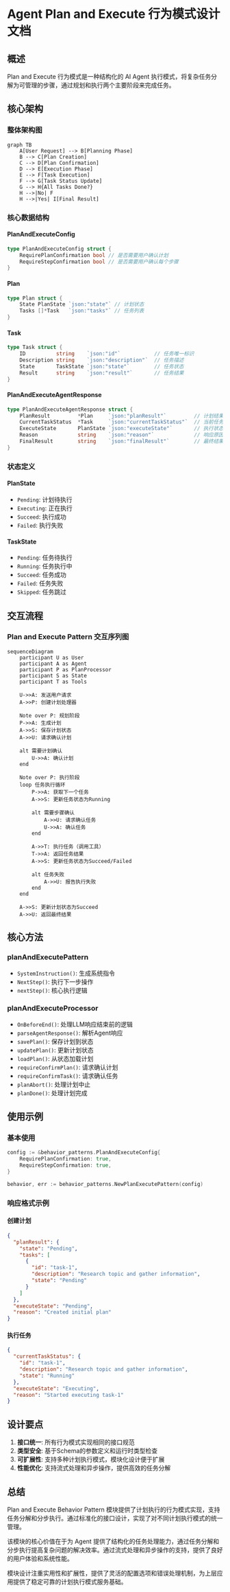 # Agent Plan and Execute 行为模式设计文档

## 概述

Plan and Execute 行为模式是一种结构化的 AI Agent 执行模式，将复杂任务分解为可管理的步骤，通过规划和执行两个主要阶段来完成任务。

## 核心架构

### 整体架构图

```mermaid
graph TB
    A[User Request] --> B[Planning Phase]
    B --> C[Plan Creation]
    C --> D[Plan Confirmation]
    D --> E[Execution Phase]
    E --> F[Task Execution]
    F --> G[Task Status Update]
    G --> H{All Tasks Done?}
    H -->|No| F
    H -->|Yes| I[Final Result]
```

### 核心数据结构

#### PlanAndExecuteConfig
```go
type PlanAndExecuteConfig struct {
    RequirePlanConfirmation bool // 是否需要用户确认计划
    RequireStepConfirmation bool // 是否需要用户确认每个步骤
}
```

#### Plan
```go
type Plan struct {
    State PlanState `json:"state"` // 计划状态
    Tasks []*Task   `json:"tasks"` // 任务列表
}
```

#### Task
```go
type Task struct {
    ID          string    `json:"id"`           // 任务唯一标识
    Description string    `json:"description"`  // 任务描述
    State       TaskState `json:"state"`        // 任务状态
    Result      string    `json:"result"`       // 任务结果
}
```

#### PlanAndExecuteAgentResponse
```go
type PlanAndExecuteAgentResponse struct {
    PlanResult         *Plan     `json:"planResult"`         // 计划结果
    CurrentTaskStatus  *Task     `json:"currentTaskStatus"`  // 当前任务状态
    ExecuteState       PlanState `json:"executeState"`       // 执行状态
    Reason             string    `json:"reason"`             // 响应原因
    FinalResult        string    `json:"finalResult"`        // 最终结果
}
```

### 状态定义

#### PlanState
- `Pending`: 计划待执行
- `Executing`: 正在执行
- `Succeed`: 执行成功
- `Failed`: 执行失败

#### TaskState
- `Pending`: 任务待执行
- `Running`: 任务执行中
- `Succeed`: 任务成功
- `Failed`: 任务失败
- `Skipped`: 任务跳过

## 交互流程

### Plan and Execute Pattern 交互序列图

```mermaid
sequenceDiagram
    participant U as User
    participant A as Agent
    participant P as PlanProcessor
    participant S as State
    participant T as Tools

    U->>A: 发送用户请求
    A->>P: 创建计划处理器
    
    Note over P: 规划阶段
    P->>A: 生成计划
    A->>S: 保存计划状态
    A->>U: 请求确认计划
    
    alt 需要计划确认
        U->>A: 确认计划
    end
    
    Note over P: 执行阶段
    loop 任务执行循环
        P->>A: 获取下一个任务
        A->>S: 更新任务状态为Running
        
        alt 需要步骤确认
            A->>U: 请求确认任务
            U->>A: 确认任务
        end
        
        A->>T: 执行任务（调用工具）
        T->>A: 返回任务结果
        A->>S: 更新任务状态为Succeed/Failed
        
        alt 任务失败
            A->>U: 报告执行失败
        end
    end
    
    A->>S: 更新计划状态为Succeed
    A->>U: 返回最终结果
```

## 核心方法

### planAndExecutePattern
- `SystemInstruction()`: 生成系统指令
- `NextStep()`: 执行下一步操作
- `nextStep()`: 核心执行逻辑

### planAndExecuteProcessor
- `OnBeforeEnd()`: 处理LLM响应结束前的逻辑
- `parseAgentResponse()`: 解析Agent响应
- `savePlan()`: 保存计划到状态
- `updatePlan()`: 更新计划状态
- `loadPlan()`: 从状态加载计划
- `requireConfirmPlan()`: 请求确认计划
- `requireConfirmTask()`: 请求确认任务
- `planAbort()`: 处理计划中止
- `planDone()`: 处理计划完成

## 使用示例

### 基本使用
```go
config := &behavior_patterns.PlanAndExecuteConfig{
    RequirePlanConfirmation: true,
    RequireStepConfirmation: true,
}

behavior, err := behavior_patterns.NewPlanExecutePattern(config)
```

### 响应格式示例

#### 创建计划
```json
{
  "planResult": {
    "state": "Pending",
    "tasks": [
      {
        "id": "task-1",
        "description": "Research topic and gather information",
        "state": "Pending"
      }
    ]
  },
  "executeState": "Pending",
  "reason": "Created initial plan"
}
```

#### 执行任务
```json
{
  "currentTaskStatus": {
    "id": "task-1",
    "description": "Research topic and gather information",
    "state": "Running"
  },
  "executeState": "Executing",
  "reason": "Started executing task-1"
}
```

## 设计要点

1. **接口统一**: 所有行为模式实现相同的接口规范
2. **类型安全**: 基于Schema的参数定义和运行时类型检查
3. **可扩展性**: 支持多种计划执行模式，模块化设计便于扩展
4. **性能优化**: 支持流式处理和异步操作，提供高效的任务分解

## 总结

Plan and Execute Behavior Pattern 模块提供了计划执行的行为模式实现，支持任务分解和分步执行。通过标准化的接口设计，实现了对不同计划执行模式的统一管理。

该模块的核心价值在于为 Agent 提供了结构化的任务处理能力，通过任务分解和分步执行提高复杂问题的解决效率。通过流式处理和异步操作的支持，提供了良好的用户体验和系统性能。

模块设计注重实用性和扩展性，提供了灵活的配置选项和错误处理机制，为上层应用提供了稳定可靠的计划执行模式服务基础。
